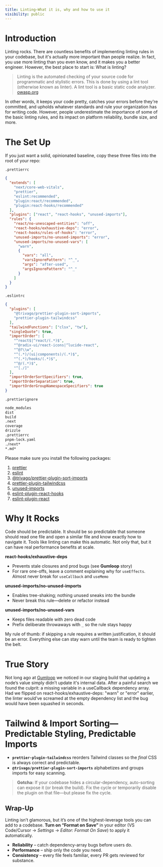 ```yaml
---
title: Linting—What it is, why and how to use it
visibility: public
---
```


# Introduction

Linting rocks. There are countless benefits of implementing linting rules in your codebase, but it's actually more important than people realize. In fact, you use more linting than you even know, and it makes you a better engineer. However, the best place to start is: What is linting?

> Linting is the automated checking of your source code for programmatic and stylistic errors. This is done by using a lint tool (otherwise known as linter). A lint tool is a basic static code analyzer.
> [owasp.org](https://owasp.org/www-project-devsecops-guideline/latest/01b-Linting-Code#:~:text=What%20Is%20Linting?,overall%20quality%20of%20the%20code.)

In other words, it keeps your code pretty, catches your errors before they're committed, and upholds whatever standards and rule your organization has for writing code. However, people underestimate the importance of some of the basic linting rules, and its impact on platform reliability, bundle size, and more.

# The Set Up

If you just want a solid, opinionated baseline, copy these three files into the root of your repo:

`.prettierrc`

```json
{
  "extends": [
    "next/core-web-vitals",
    "prettier",
    "eslint:recommended",
    "plugin:react/recommended",
    "plugin:react-hooks/recommended"
  ],
  "plugins": ["react", "react-hooks", "unused-imports"],
  "rules": {
    "react/no-unescaped-entities": "off",
    "react-hooks/exhaustive-deps": "error",
    "react-hooks/rules-of-hooks": "error",
    "unused-imports/no-unused-imports": "error",
    "unused-imports/no-unused-vars": [
      "warn",
      {
        "vars": "all",
        "varsIgnorePattern": "^_",
        "args": "after-used",
        "argsIgnorePattern": "^_"
      }
    ]
  }
}
```

`.eslintrc`

```json
{
  "plugins": [
    "@trivago/prettier-plugin-sort-imports",
    "prettier-plugin-tailwindcss"
  ],
  "tailwindFunctions": ["clsx", "tw"],
  "singleQuote": true,
  "importOrder": [
    "^react$|^react/(.*)$",
    "^@radix-ui/react-icons|^lucide-react",
    "^@?\\w",
    "^(.*)/(ui|components)/(.*)$",
    "^(.*)/hooks/(.*)$",
    "^@/(.*)$",
    "^[./]"
  ],
  "importOrderSortSpecifiers": true,
  "importOrderSeparation": true,
  "importOrderGroupNamespaceSpecifiers": true
}
```

`.prettierignore`

```txt
node_modules
dist
build
.next
coverage
drizzle
.prettierrc
pnpm-lock.yaml
./next*
*.md*
```

Please make sure you install the following packages:

1. [prettier](https://www.npmjs.com/package/prettier)
2. [eslint](https://www.npmjs.com/package/eslint)
3. [@trivago/prettier-plugin-sort-imports](https://www.npmjs.com/package/@trivago/prettier-plugin-sort-imports/v/2.0.0)
4. [prettier-plugin-tailwindcss](https://www.npmjs.com/package/prettier-plugin-tailwindcss/v/0.0.0-insiders.d539a72)
5. [unused-imports](https://www.npmjs.com/package/eslint-plugin-unused-imports)
6. [eslint-plugin-react-hooks](https://www.npmjs.com/package/eslint-plugin-react-hooks)
7. [eslint-plugin-react](https://www.npmjs.com/package/eslint-plugin-react)

# Why It Rocks

Code should be predictable. It should be so predictable that someone should read one file and open a similar file and know exactly how to navigate it. Tools like linting can make this automatic. Not only that, but it can have real performance benefits at scale.

**react-hooks/exhaustive-deps**

- Prevents stale closures and prod bugs (see **Gumloop** story)
- For rare one-offs, leave a comment explaining why for `useEffects`. Almost never break for `useCallback` and `useMemo`

**unused-imports/no-unused-imports**

- Enables tree-shaking; nothing unused sneaks into the bundle
- Never break this rule—delete or refactor instead

**unused-imports/no-unused-vars**

- Keeps files readable with zero dead code
- Prefix deliberate throwaways with `_` so the rule stays happy

My rule of thumb: if skipping a rule requires a written justification, it should be an error. Everything else can stay warn until the team is ready to tighten the belt.

# True Story

Not long ago at [Gumloop](https://gumloop.com/) we noticed in our staging build that updating a node’s value simply didn’t update it's internal data. After a painful search we found the culprit: a missing variable in a useCallback dependency array. Had we flipped on react-hooks/exhaustive-deps: "warn" or "error" earlier, the linter would’ve screamed at the empty dependency list and the bug would have been squashed in seconds.

# Tailwind & Import Sorting—Predictable Styling, Predictable Imports

- **`prettier-plugin-tailwindcss`** reorders Tailwind classes so the _final_ CSS is always correct and predictable.
- **`@trivago/prettier-plugin-sort-imports`** alphabetizes and groups imports for easy scanning.

> **Gotcha:** If your codebase hides a circular-dependency, auto-sorting can expose it (or break the build). Fix the cycle or temporarily disable the plugin on that file—but please fix the cycle.

## Wrap-Up

Linting isn’t glamorous, but it’s one of the highest-leverage tools you can add to a codebase. **Turn on “Format on Save”** in your editor (VS Code/Cursor → _Settings_ → _Editor: Format On Save_) to apply it automatically.

- **Reliability** – catch dependency-array bugs before users do.
- **Performance** – ship only the code you need.
- **Consistency** – every file feels familiar, every PR gets reviewed for substance.
